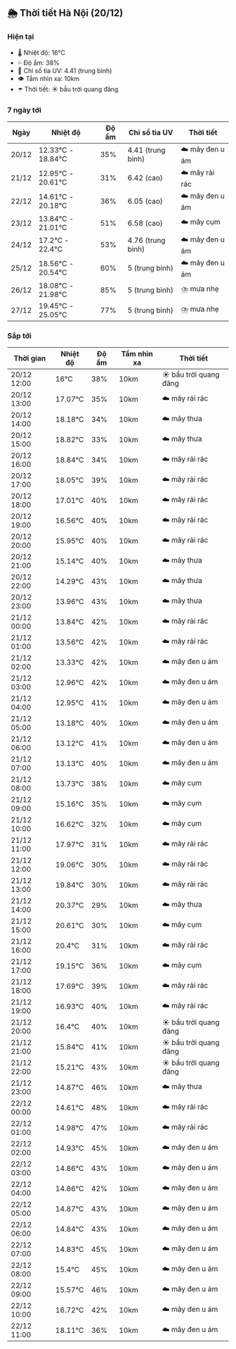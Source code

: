 ## 🌦️ Thời tiết Hà Nội (20/12)

### Hiện tại

- 🌡️ Nhiệt độ: 16℃
- 💦 Độ ẩm: 38%
- 🌟 Chỉ số tia UV: 4.41 (trung bình)
- 👁️ Tầm nhìn xa: 10km
- ☂️ Thời tiết: ☀️ bầu trời quang đãng

### 7 ngày tới

| Ngày | Nhiệt độ | Độ ẩm | Chỉ số tia UV | Thời tiết |
| --- | --- | --- | --- | --- |
| 20/12 | 12.33℃ - 18.84℃ | 35% | 4.41 (trung bình) | ☁️ mây đen u ám |
| 21/12 | 12.95℃ - 20.61℃ | 31% | 6.42 (cao) | ☁️ mây rải rác |
| 22/12 | 14.61℃ - 20.18℃ | 36% | 6.05 (cao) | ☁️ mây đen u ám |
| 23/12 | 13.84℃ - 21.01℃ | 51% | 6.58 (cao) | ☁️ mây cụm |
| 24/12 | 17.2℃ - 22.4℃ | 53% | 4.76 (trung bình) | ☁️ mây đen u ám |
| 25/12 | 18.56℃ - 20.54℃ | 60% | 5 (trung bình) | ☁️ mây đen u ám |
| 26/12 | 18.08℃ - 21.98℃ | 85% | 5 (trung bình) | ⛈️ mưa nhẹ |
| 27/12 | 19.45℃ - 25.05℃ | 77% | 5 (trung bình) | ⛈️ mưa nhẹ |

### Sắp tới

| Thời gian | Nhiệt độ | Độ ẩm | Tầm nhìn xa | Thời tiết |
| --- | --- | --- | --- | --- |
| 20/12 12:00 | 16℃ | 38% | 10km | ☀️ bầu trời quang đãng |
| 20/12 13:00 | 17.07℃ | 35% | 10km | ☁️ mây rải rác |
| 20/12 14:00 | 18.18℃ | 34% | 10km | ☁️ mây thưa |
| 20/12 15:00 | 18.82℃ | 33% | 10km | ☁️ mây thưa |
| 20/12 16:00 | 18.84℃ | 34% | 10km | ☁️ mây rải rác |
| 20/12 17:00 | 18.05℃ | 39% | 10km | ☁️ mây rải rác |
| 20/12 18:00 | 17.01℃ | 40% | 10km | ☁️ mây rải rác |
| 20/12 19:00 | 16.56℃ | 40% | 10km | ☁️ mây rải rác |
| 20/12 20:00 | 15.95℃ | 40% | 10km | ☁️ mây rải rác |
| 20/12 21:00 | 15.14℃ | 40% | 10km | ☁️ mây thưa |
| 20/12 22:00 | 14.29℃ | 43% | 10km | ☁️ mây thưa |
| 20/12 23:00 | 13.96℃ | 43% | 10km | ☁️ mây thưa |
| 21/12 00:00 | 13.84℃ | 42% | 10km | ☁️ mây rải rác |
| 21/12 01:00 | 13.56℃ | 42% | 10km | ☁️ mây rải rác |
| 21/12 02:00 | 13.33℃ | 42% | 10km | ☁️ mây đen u ám |
| 21/12 03:00 | 12.96℃ | 42% | 10km | ☁️ mây đen u ám |
| 21/12 04:00 | 12.95℃ | 41% | 10km | ☁️ mây đen u ám |
| 21/12 05:00 | 13.18℃ | 40% | 10km | ☁️ mây đen u ám |
| 21/12 06:00 | 13.12℃ | 41% | 10km | ☁️ mây đen u ám |
| 21/12 07:00 | 13.13℃ | 40% | 10km | ☁️ mây đen u ám |
| 21/12 08:00 | 13.73℃ | 38% | 10km | ☁️ mây cụm |
| 21/12 09:00 | 15.16℃ | 35% | 10km | ☁️ mây cụm |
| 21/12 10:00 | 16.62℃ | 32% | 10km | ☁️ mây cụm |
| 21/12 11:00 | 17.97℃ | 31% | 10km | ☁️ mây rải rác |
| 21/12 12:00 | 19.06℃ | 30% | 10km | ☁️ mây rải rác |
| 21/12 13:00 | 19.84℃ | 30% | 10km | ☁️ mây rải rác |
| 21/12 14:00 | 20.37℃ | 29% | 10km | ☁️ mây thưa |
| 21/12 15:00 | 20.61℃ | 30% | 10km | ☁️ mây cụm |
| 21/12 16:00 | 20.4℃ | 31% | 10km | ☁️ mây rải rác |
| 21/12 17:00 | 19.15℃ | 36% | 10km | ☁️ mây cụm |
| 21/12 18:00 | 17.69℃ | 39% | 10km | ☁️ mây rải rác |
| 21/12 19:00 | 16.93℃ | 40% | 10km | ☁️ mây rải rác |
| 21/12 20:00 | 16.4℃ | 40% | 10km | ☀️ bầu trời quang đãng |
| 21/12 21:00 | 15.84℃ | 41% | 10km | ☀️ bầu trời quang đãng |
| 21/12 22:00 | 15.21℃ | 43% | 10km | ☀️ bầu trời quang đãng |
| 21/12 23:00 | 14.87℃ | 46% | 10km | ☁️ mây thưa |
| 22/12 00:00 | 14.61℃ | 48% | 10km | ☁️ mây rải rác |
| 22/12 01:00 | 14.98℃ | 47% | 10km | ☁️ mây rải rác |
| 22/12 02:00 | 14.93℃ | 45% | 10km | ☁️ mây đen u ám |
| 22/12 03:00 | 14.86℃ | 43% | 10km | ☁️ mây đen u ám |
| 22/12 04:00 | 14.86℃ | 42% | 10km | ☁️ mây đen u ám |
| 22/12 05:00 | 14.87℃ | 43% | 10km | ☁️ mây đen u ám |
| 22/12 06:00 | 14.84℃ | 43% | 10km | ☁️ mây đen u ám |
| 22/12 07:00 | 14.83℃ | 45% | 10km | ☁️ mây đen u ám |
| 22/12 08:00 | 15.4℃ | 45% | 10km | ☁️ mây đen u ám |
| 22/12 09:00 | 15.57℃ | 46% | 10km | ☁️ mây đen u ám |
| 22/12 10:00 | 16.72℃ | 42% | 10km | ☁️ mây đen u ám |
| 22/12 11:00 | 18.11℃ | 36% | 10km | ☁️ mây đen u ám |
